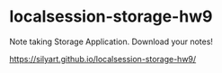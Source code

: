 # localsession-storage-hw9
Note taking Storage Application. Download your notes!

https://silyart.github.io/localsession-storage-hw9/

